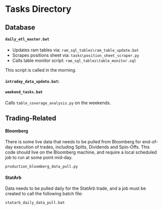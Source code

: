 # Tasks Directory

## Database

#### `daily_etl_master.bat`

* Updates ram tables via: `ram_sql_tables\ram_table_update.bat`
* Scrapes positions sheet via: `tasks\position_sheet_scraper.py`
* Calls table monitor script: `ram_sql_tables\table_monitor.sql`

This script is called in the morning.

#### `intraday_data_update.bat`:


#### `weekend_tasks.bat`

Calls `table_coverage_analysis.py` on the weekends.


## Trading-Related

#### Bloomberg

There is some live data that needs to be pulled from Bloomberg for end-of-day execution of trades, including Splits, Dividends and Spin-Offs. This code should live on the Bloomberg machine, and require a local scheduled job to run at some point mid-day.

`production_bloomberg_data_pull.py`

#### StatArb

Data needs to be pulled daily for the StatArb trade, and a job must be created to call the following batch file:

`statarb_daily_data_pull.bat`

